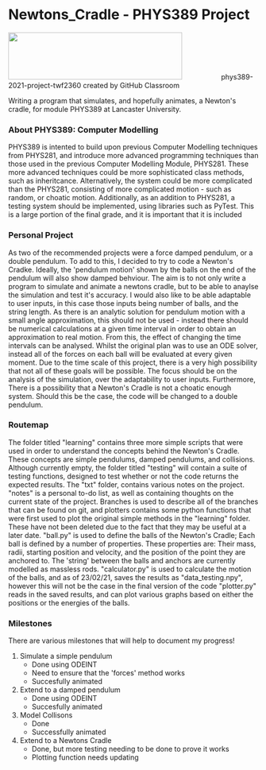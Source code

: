 # Newtons_Cradle - PHYS389 Project
<img src="https://www.lancaster.ac.uk/media/lancaster-university/content-assets/images/fst/logos/Physicslogo.svg" width="350" height="95">
  &nbsp;&nbsp;&nbsp;&nbsp;&nbsp;&nbsp;&nbsp;&nbsp;&nbsp;&nbsp;&nbsp;&nbsp&nbsp;&nbsp;&nbsp;&nbsp;&nbsp;&nbsp;
phys389-2021-project-twf2360 created by GitHub Classroom

Writing a program that simulates, and hopefully animates, a Newton's cradle, for module PHYS389 at Lancaster University. 
### About PHYS389: Computer Modelling
PHYS389 is intented to build upon previous Computer Modelling techniques from PHYS281, and introduce more advanced programming techniques than those used in the previous Computer Modelling Module, PHYS281. These more advanced techniques could be more sophisticated class methods, such as inheritcance. Alternatively, the system could be more complicated than the PHYS281, consisting of more complicated motion - such as random, or choatic motion. Additionally, as an addition to PHYS281, a testing system should be implemented, using libraries such as PyTest. This is a large portion of the final grade, and it is important that it is included

### Personal Project 
As two of the recommended projects were a force damped pendulum, or a double pendulum. To add to this, I decided to try to code a Newton's Cradke. Ideally, the 'pendulum motion' shown by the balls on the end of the pendulum will also show damped behviour. 
The aim is to not only write a program to simulate and animate a newtons cradle, but to be able to anaylse the simulation and test it's accuracy. I would also like to be able adaptable to user inputs, in this case those inputs being number of balls, and the string length. As there is an analytic solution for pendulum motion with a small angle approximation, this should not be used - instead there should be numerical calculations at a given time interval in order to obtain an approximation to real motion. From this, the effect of changing the time intervals can be analysed. Whilst the original plan was to use an ODE solver, instead all of the forces on each ball will be evaluated at every given moment. Due to the time scale of this project, there is a very high possibility that not all of these goals will be possible. The focus should be on the analysis of the simulation, over the adaptability to user inputs.
Furthermore, There is a possibility that a Newton's Cradle is not a choatic enough system. Should this be the case, the code will be changed to a double pendulum. 


### Routemap
The folder titled "learning" contains three more simple scripts that were used in order to understand the concepts behind the Newton's Cradle. These concepts are simple pendulums, damped pendulums, and collisions. 
Although currently empty, the folder titled "testing" will contain a suite of testing functions, designed to test whether or not the code returns the expected results.
The "txt" folder, contains various notes on the project. "notes" is a personal to-do list, as well as containing thoughts on the current state of the project. Branches is used to describe all of the branches that can be found on git, and plotters contains some python functions that were first used to plot the original simple methods in the "learning" folder. These have not been deleted due to the fact that they may be useful at a later date. 
"ball.py" is used to define the balls of the Newton's Cradle; Each ball is defined by a number of properties. These properties are: Their mass, radii, starting position and velocity, and the position of the point they are anchored to. The 'string' between the balls and anchors are currently modelled as massless rods. 
"calculator.py" is used to calculate the motion of the balls, and as of 23/02/21, saves the results as "data_testing.npy", however this will not be the case in the final version of the code
"plotter.py" reads in the saved results, and can plot various graphs based on either the positions or the energies of the balls. 

### Milestones 
There are various milestones that will help to document my progress! 
1. Simulate a simple pendulum
    - Done using ODEINT
    - Need to ensure that the 'forces' method works
    - Succesfully animated 
2. Extend to a damped pendulum
    - Done using ODEINT
    - Succesfully animated
3. Model Collisons 
    - Done 
    - Successfully animated
4. Extend to a Newtons Cradle
    - Done, but more testing needing to be done to prove it works 
    - Plotting function needs updating 
